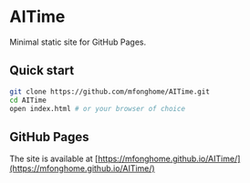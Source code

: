 # AITime

Minimal static site for GitHub Pages.

## Quick start

```bash
git clone https://github.com/mfonghome/AITime.git
cd AITime
open index.html # or your browser of choice
```

## GitHub Pages

The site is available at [https://mfonghome.github.io/AITime/](https://mfonghome.github.io/AITime/)
